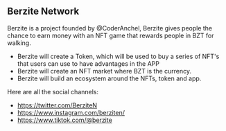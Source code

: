 
<!--

**Here are some ideas to get you started:**

🙋‍♀️ A short introduction - what is your organization all about?
🌈 Contribution guidelines - how can the community get involved?
👩‍💻 Useful resources - where can the community find your docs? Is there anything else the community should know?
🍿 Fun facts - what does your team eat for breakfast?
🧙 Remember, you can do mighty things with the power of [Markdown](https://docs.github.com/github/writing-on-github/getting-started-with-writing-and-formatting-on-github/basic-writing-and-formatting-syntax)
-->
## Berzite Network

Berzite is a project founded by @CoderAnchel, Berzite gives people the chance to earn money with an NFT game that rewards people in BZT for walking.

- Berzite will create a Token, which will be used to buy a series of NFT's that users can use to have advantages in the APP
- Berzite will create an NFT market where BZT is the currency.
- Berzite will build an ecosystem around the NFTs, token and app.

Here are all the social channels:
- https://twitter.com/BerziteN 
- https://www.instagram.com/berziten/
- https://www.tiktok.com/@berzite
